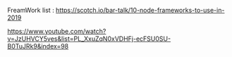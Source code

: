 FreamWork list : 
https://scotch.io/bar-talk/10-node-frameworks-to-use-in-2019



https://www.youtube.com/watch?v=JzUHVCY5ves&list=PL_XxuZqN0xVDHFj-ecFSU0SU-B0TuJRk9&index=98